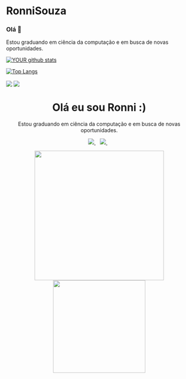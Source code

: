 # RonniSouza


### Olá 👋
Estou graduando em ciência da computação e em busca de novas oportunidades.



[ ![YOUR github stats](https://github-readme-stats.vercel.app/api?username=RonniSouza&count_private=true&show_icons=true&theme=radical)](https://github.com/RonniSouza)

[![Top Langs](https://github-readme-stats.vercel.app/api/top-langs/?username=RonniSouza&layout=compact&theme=radical)](https://github.com/RonniSouza)



[<img align="center" src="https://img.shields.io/badge/linkedin-%230077B5.svg?&style=for-the-badge&logo=linkedin&logoColor=white" />](https://www.linkedin.com/in/ronni-souza/) [<img align="center" src = "https://img.shields.io/badge/instagram-%23E4405F.svg?&style=for-the-badge&logo=instagram&logoColor=white">](https://www.instagram.com/ronnisouza/) 



<h1 align='center'>
 Olá eu sou Ronni :)
</h1>

<p align='center'>
  Estou graduando em ciência da computação e em busca de novas oportunidades.
</p>



<p align='center'>
  
  <a href="https://www.linkedin.com/in/ronni-souza/">
    <img src="https://img.shields.io/badge/linkedin-%230077B5.svg?&style=for-the-badge&logo=linkedin&logoColor=white" />
  </a>&nbsp;&nbsp;
  <a href="https://instagram.com/ronnisouza">
    <img src="https://img.shields.io/badge/instagram-%23E4405F.svg?&style=for-the-badge&logo=instagram&logoColor=white" />        
  </a>&nbsp;&nbsp;
  
</p>

<p align='center'>
  <a href="#"><img src="https://github-readme-stats.vercel.app/api?username=ronnisouza&show_icons=true&count_private=true&theme=dark" width="350"></a>
  <a href="#"><img src="https://github-readme-stats.vercel.app/api/top-langs/?username=RonniSouza&layout=compact&theme=dark" width="250"></a> 

</p>




  
  


